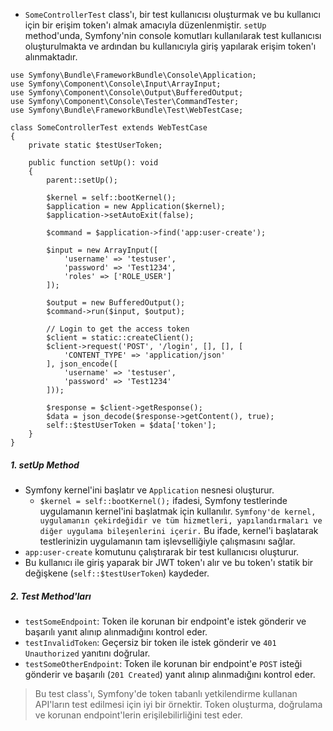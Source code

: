 + `SomeControllerTest` class'ı, bir test kullanıcısı oluşturmak ve bu kullanıcı için bir erişim token'ı almak amacıyla düzenlenmiştir. `setUp` method'unda, Symfony'nin console komutları kullanılarak test kullanıcısı oluşturulmakta ve ardından bu kullanıcıyla giriş yapılarak erişim token'ı alınmaktadır.
~~~~~~~
use Symfony\Bundle\FrameworkBundle\Console\Application;
use Symfony\Component\Console\Input\ArrayInput;
use Symfony\Component\Console\Output\BufferedOutput;
use Symfony\Component\Console\Tester\CommandTester;
use Symfony\Bundle\FrameworkBundle\Test\WebTestCase;

class SomeControllerTest extends WebTestCase
{
    private static $testUserToken;

    public function setUp(): void
    {
        parent::setUp();

        $kernel = self::bootKernel();
        $application = new Application($kernel);
        $application->setAutoExit(false);

        $command = $application->find('app:user-create');

        $input = new ArrayInput([
            'username' => 'testuser',
            'password' => 'Test1234',
            'roles' => ['ROLE_USER']
        ]);

        $output = new BufferedOutput();
        $command->run($input, $output);

        // Login to get the access token
        $client = static::createClient();
        $client->request('POST', '/login', [], [], [
            'CONTENT_TYPE' => 'application/json'
        ], json_encode([
            'username' => 'testuser',
            'password' => 'Test1234'
        ]));

        $response = $client->getResponse();
        $data = json_decode($response->getContent(), true);
        self::$testUserToken = $data['token'];
    }
}
~~~~~~~

##### 1. setUp Method
+ Symfony kernel'ini başlatır ve `Application` nesnesi oluşturur.
  - `$kernel = self::bootKernel();` ifadesi, Symfony testlerinde uygulamanın kernel'ini başlatmak için kullanılır. `Symfony'de kernel, uygulamanın çekirdeğidir ve tüm hizmetleri, yapılandırmaları ve diğer uygulama bileşenlerini içerir.` Bu ifade, kernel'i başlatarak testlerinizin uygulamanın tam işlevselliğiyle çalışmasını sağlar.
+ `app:user-create` komutunu çalıştırarak bir test kullanıcısı oluşturur.
+ Bu kullanıcı ile giriş yaparak bir JWT token'ı alır ve bu token'ı statik bir değişkene (`self::$testUserToken`) kaydeder.

##### 2. Test Method'ları
+ `testSomeEndpoint`: Token ile korunan bir endpoint'e istek gönderir ve başarılı yanıt alınıp alınmadığını kontrol eder.
+ `testInvalidToken`: Geçersiz bir token ile istek gönderir ve `401 Unauthorized` yanıtını doğrular.
+ `testSomeOtherEndpoint`: Token ile korunan bir endpoint'e `POST` isteği gönderir ve başarılı (`201 Created`) yanıt alınıp alınmadığını kontrol eder.

> Bu test class'ı, Symfony'de token tabanlı yetkilendirme kullanan API'ların test edilmesi için iyi bir örnektir. Token oluşturma, doğrulama ve korunan endpoint'lerin erişilebilirliğini test eder.
